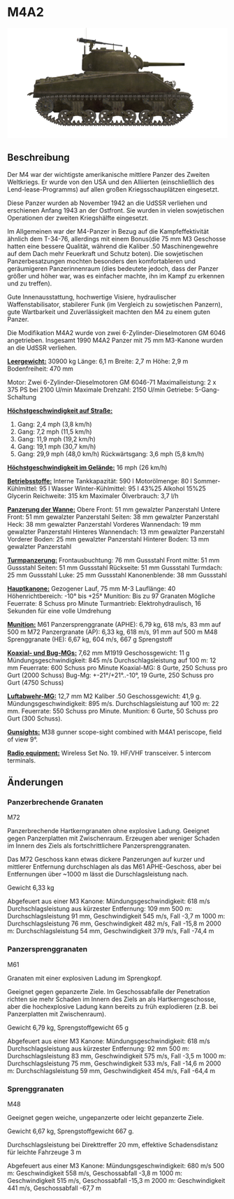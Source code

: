 # M4A2

![_m4a2](../images/_m4a2.png)

## Beschreibung

Der M4 war der wichtigste amerikanische mittlere Panzer des Zweiten Weltkriegs. Er wurde von den USA und den Alliierten (einschließlich des Lend-lease-Programms) auf allen großen Kriegsschauplätzen eingesetzt.

Diese Panzer wurden ab November 1942 an die UdSSR verliehen und erschienen Anfang 1943 an der Ostfront. Sie wurden in vielen sowjetischen Operationen der zweiten Kriegshälfte eingesetzt.

Im Allgemeinen war der M4-Panzer in Bezug auf die Kampfeffektivität ähnlich dem T-34-76, allerdings mit einem Bonus(die 75 mm M3 Geschosse hatten eine bessere Qualität, während die Kaliber .50 Maschinengewehre auf dem Dach mehr Feuerkraft und Schutz boten). Die sowjetischen Panzerbesatzungen mochten besonders den komfortableren und geräumigeren Panzerinnenraum (dies bedeutete jedoch, dass der Panzer größer und höher war, was es einfacher machte, ihn im Kampf zu erkennen und zu treffen).

Gute Innenausstattung, hochwertige Visiere, hydraulischer Waffenstabilisator, stabilerer Funk (im Vergleich zu sowjetischen Panzern), gute Wartbarkeit und Zuverlässigkeit machten den M4 zu einem guten Panzer.

Die Modifikation M4A2 wurde von zwei 6-Zylinder-Dieselmotoren GM 6046 angetrieben. Insgesamt 1990 M4A2 Panzer mit 75 mm M3-Kanone wurden an die UdSSR verliehen.

<b><u>Leergewicht:</u></b> 30900 kg
Länge: 6,1 m
Breite: 2,7 m
Höhe: 2,9 m
Bodenfreiheit: 470 mm

Motor: Zwei 6-Zylinder-Dieselmotoren GM 6046-71
Maximalleistung: 2 x 375 PS bei 2100 U/min
Maximale Drehzahl: 2150 U/min
Getriebe: 5-Gang-Schaltung

<b><u>Höchstgeschwindigkeit auf Straße:</u></b>
1. Gang: 2,4 mph (3,8 km/h)
2. Gang: 7,2 mph (11,5 km/h)
3. Gang: 11,9 mph (19,2 km/h)
4. Gang: 19,1 mph (30,7 km/h)
5. Gang: 29,9 mph (48,0 km/h)
Rückwärtsgang: 3,6 mph (5,8 km/h)

<b><u>Höchstgeschwindigkeit im Gelände:</u></b> 16 mph (26 km/h)

<b><u>Betriebsstoffe:</u></b>
Interne Tankkapazität: 590 l
Motorölmenge: 80 l
Sommer-Kühlmittel: 95 l Wasser
Winter-Kühlmittel: 95 l 43%25 Alkohol 15%25 Glycerin
Reichweite: 315 km
Maximaler Ölverbrauch: 3,7 l/h

<b><u>Panzerung der Wanne:</u></b>
Obere Front: 51 mm gewalzter Panzerstahl
Untere Front: 51 mm gewalzter Panzerstahl
Seiten: 38 mm gewalzter Panzerstahl
Heck: 38 mm gewalzter Panzerstahl
Vorderes Wannendach: 19 mm gewalzter Panzerstahl
Hinteres Wannendach: 13 mm gewalzter Panzerstahl
Vorderer Boden: 25 mm gewalzter Panzerstahl
Hinterer Boden: 13 mm gewalzter Panzerstahl

<b><u>Turmpanzerung:</u></b>
Frontausbuchtung: 76 mm Gussstahl
Front mitte: 51 mm Gussstahl
Seiten: 51 mm Gussstahl
Rückseite: 51 mm Gussstahl
Turmdach: 25 mm Gussstahl
Luke: 25 mm Gussstahl
Kanonenblende: 38 mm Gussstahl

<b><u>Hauptkanone:</u></b> Gezogener Lauf, 75 mm M-3
Lauflänge: 40
Höhenrichtbereich: -10° bis +25°
Munition: Bis zu 97 Granaten
Mögliche Feuerrate: 8 Schuss pro Minute
Turmantrieb: Elektrohydraulisch, 16 Sekunden für eine volle Umdrehung

<b><u>Munition:</u></b>
M61 Panzersprenggranate (APHE): 6,79 kg, 618 m/s, 83 mm auf 500 m
M72 Panzergranate (AP): 6,33 kg, 618 m/s, 91 mm auf 500 m
M48 Sprenggranate (HE): 6,67 kg, 604 m/s, 667 g Sprengstoff

<b><u>Koaxial- und Bug-MGs:</u></b> 7,62 mm M1919
Geschossgewicht: 11 g
Mündungsgeschwindigkeit: 845 m/s
Durchschlagsleistung auf 100 m: 12 mm
Feuerrate: 600 Schuss pro Minute
Koaxial-MG: 8 Gurte, 250 Schuss pro Gurt (2000 Schuss)
Bug-Mg: +-21°/+21°..-10°, 19 Gurte, 250 Schuss pro Gurt (4750 Schuss)

<b><u>Luftabwehr-MG:</u></b> 12,7 mm M2 Kaliber .50
Geschossgewicht: 41,9 g.
Mündungsgeschwindigkeit: 895 m/s.
Durchschlagsleistung auf 100 m: 22 mm.
Feuerrate: 550 Schuss pro Minute.
Munition: 6 Gurte, 50 Schuss pro Gurt (300 Schuss).

<b><u>Gunsights:</u></b>
M38 gunner scope-sight combined with М4А1 periscope, field of view 9°.

<b><u>Radio equipment:</u></b>
Wireless Set No. 19. HF/VHF transceiver.
5 intercom terminals.


## Änderungen

### Panzerbrechende Granaten

M72

Panzerbrechende Hartkerngranaten ohne explosive Ladung. Geeignet gegen Panzerplatten mit Zwischenraum. Erzeugen aber weniger Schaden im Innern des Ziels als fortschrittlichere Panzersprenggranaten.

Das M72 Geschoss kann etwas dickere Panzerungen auf kurzer und mittlerer Entfernung durchschlagen als das M61 APHE-Geschoss, aber bei Entfernungen über ~1000 m lässt die Durschlagsleistung nach. 

Gewicht 6,33 kg

Abgefeuert aus einer M3 Kanone:
Mündungsgeschwindigkeit: 618 m/s
Durchschlagsleistung aus kürzester Entfernung: 109 mm
500 m: Durchschlagsleistung 91 mm, Geschwindigkeit 545 m/s, Fall -3,7 m
1000 m: Durchschlagsleistung 76 mm, Geschwindigkeit 482 m/s, Fall -15,8 m
2000 m: Durchschlagsleistung 54 mm, Geschwindigkeit 379 m/s, Fall -74,4 m
### Panzersprenggranaten

M61

Granaten mit einer explosiven Ladung im Sprengkopf.

Geeignet gegen gepanzerte Ziele. Im Geschossabfalle der Penetration richten sie mehr Schaden im Innern des Ziels an als Hartkerngeschosse, aber die hochexplosive Ladung kann bereits zu früh explodieren (z.B. bei Panzerplatten mit Zwischenraum).

Gewicht 6,79 kg, Sprengstoffgewicht 65 g

Abgefeuert aus einer M3 Kanone:
Mündungsgeschwindigkeit: 618 m/s
Durchschlagsleistung aus kürzester Entfernung: 92 mm
500 m: Durchschlagsleistung 83 mm, Geschwindigkeit 575 m/s, Fall -3,5 m
1000 m: Durchschlagsleistung 75 mm, Geschwindigkeit 533 m/s, Fall -14,6 m
2000 m: Durchschlagsleistung 59 mm, Geschwindigkeit 454 m/s, Fall -64,4 m

### Sprenggranaten

M48

Geeignet gegen weiche, ungepanzerte oder leicht gepanzerte Ziele.

Gewicht 6,67 kg, Sprengstoffgewicht 667 g.

Durchschlagsleistung bei Direkttreffer 20 mm, effektive Schadensdistanz für leichte Fahrzeuge 3 m

Abgefeuert aus einer M3 Kanone:
Mündungsgeschwindigkeit: 680 m/s
500 m: Geschwindigkeit 558 m/s, Geschossabfall -3,8 m
1000 m: Geschwindigkeit 515 m/s, Geschossabfall -15,3 m
2000 m: Geschwindigkeit 441 m/s, Geschossabfall -67,7 m